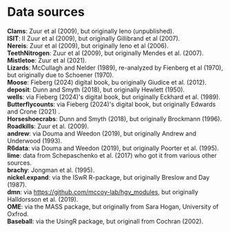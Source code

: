 # Data sources

**Clams**: Zuur et al (2009), but originally Ieno (unpublished). <br>
**ISIT**: II Zuur et al (2009), but originally Gillibrand et al (2007).<br>
**Nereis**: Zuur et al (2009), but originally Ieno et al (2006).<br>
**TeethNitrogen**: Zuur et al (2009), but originally Mendes et al. (2007).<br>
**Mistletoe**: Zuur et al (2021).<br>
**Lizards**: McCullagh and Nelder (1989), re-analyzed by Fienberg et al (1970), but originally due to Schoener (1970).<br>
**Moose**: Fieberg (2024) digital book, bu originally Giudice et al. (2012).<br>
**deposit**: Dunn and Smyth (2018), but originally Hewlett (1950).<br>
**wells**: via Fieberg (2024)'s digital book, but originally Eckhard et al. (1989).<br>
**Butterflycounts**: via Fieberg (2024)'s digital book, but originally Edwards and Crone (2021) .<br>
**Horseshoecrabs**: Dunn and Smyth (2018), but originally Brockmann (1996). <br>
**Roadkills**: Zuur et al. (2009). <br>
**andrew**: via Douma and Weedon (2019), but originally Andrew and Underwood (1993). <br>
**R6data**: via Douma and Weedon (2019), but originally Poorter et al. (1995). <br>
**lime**: data from Schepaschenko et al. (2017) who got it from various other sources.<br> 
**brachy**: Jongman et al. (1995). <br>
**nickel.expand**: via the ISwR R-package, but originally Breslow and Day (1987). <br>
**dmn**: via https://github.com/mccoy-lab/hgv_modules, but originally Halldorsson et al. (2019). <br>
**OME**: via the MASS package, but originally from Sara Hogan, University of Oxfrod. <br>
**Baseball**: via the UsingR package, but originall from Cochran (2002). <br>